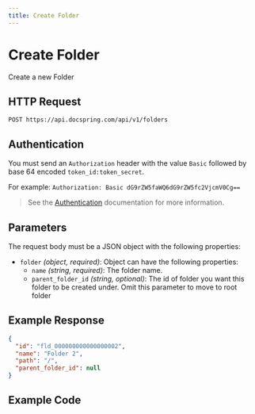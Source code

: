 ```yaml
---
title: Create Folder
---
```


# Create Folder

Create a new Folder

## HTTP Request

`POST https://api.docspring.com/api/v1/folders`

## Authentication

You must send an `Authorization` header with the value `Basic` followed by base 64 encoded `token_id:token_secret`.

For example: `Authorization: Basic dG9rZW5faWQ6dG9rZW5fc2VjcmV0Cg==`

> See the [Authentication](../install-api-client/authentication) documentation for more information.

## Parameters

The request body must be a JSON object with the following properties:

- `folder` _(object, required)_: Object can have the following properties:
  - `name` _(string, required)_: The folder name.
  - `parent_folder_id` _(string, optional)_: The id of folder you want this folder to be created under. Omit this parameter to move to root folder

## Example Response

```json
{
  "id": "fld_000000000000000002",
  "name": "Folder 2",
  "path": "/",
  "parent_folder_id": null
}
```

## Example Code

<CodeSwitcher :languages="{javascript:'JavaScript', ruby:'Ruby', python:'Python', php:'PHP', csharp:'C#', bash:'bash'}">
<template v-slot:javascript>

```javascript
import DocSpring from 'docspring'

const config = new DocSpring.Configuration()
config.apiTokenId = 'API_TOKEN_ID'
config.apiTokenSecret = 'API_TOKEN_SECRET'
client = new DocSpring.Client(config)

var data = {
  folder: {
    name: 'Folder 2',
  },
}

client.createFolder(data, function (error, folder, response) {
  if (error) {
    console.log(response.body)
    return
  } else {
    console.log(folder)
  }
})
```

</template>
<template v-slot:ruby>

```ruby
require 'docspring'

ENV['DOCSPRING_TOKEN_ID'] = "API_TOKEN_ID"
ENV['DOCSPRING_TOKEN_SECRET'] = "API_TOKEN_SECRET"

DocSpring.configure do |c|
  c.username  = ENV['DOCSPRING_TOKEN_ID']
  c.password  = ENV['DOCSPRING_TOKEN_SECRET']
end

docspring = DocSpring::Client.new

response = docspring.create_folder(
  folder: {
    name: "Folder 2"
  }
)
puts response
```

</template>
<template v-slot:python>

```python
import docspring

client = docspring.Client()
client.api_client.configuration.username = "API_TOKEN_ID"
client.api_client.configuration.password = "API_TOKEN_SECRET"

response = client.create_folder(
  {
    "folder": {
      "name": "Folder 2"
    }
  }
)

print(response)
```

</template>
<template v-slot:php>

```php
<?php
$docspring = new DocSpring\Client();
$docspring->getConfig()->setUsername('YOUR_API_TOKEN_ID');
$docspring->getConfig()->setPassword('YOUR_API_TOKEN_SECRET');

$params = new DocSpring\Model\CreateFolderData([
  "folder" => [
    "name" => "Folder 2"
  ],
]);

$folder = $docspring->createFolder($params);
echo $folder;
```

</template>
<template v-slot:csharp>

```csharp
using System;
using System.Diagnostics;
using DocSpring.Client.Api;
using DocSpring.Client.Client;
using DocSpring.Client.Model;

namespace Example
{
    public class DocSpringExample
    {
        public void main()
        {
          Configuration.Default.Username = "API_TOKEN_ID";
          Configuration.Default.Password = "API_TOKEN_SECRET";

          var apiInstance = new PDFApi();

          var createFolderData = new CreateFolderData(
            folder: new {
              name = "Folder 1"
            }
          );

          var response = apiInstance.CreateFolder(createFolderData);
          Debug.WriteLine(response);
        }
    }
}
```

</template>
<template v-slot:bash>

The following example waits for the PDF to be processed, then prints the download URL.

```bash
export API_TOKEN_ID="API_TOKEN_ID"
export API_TOKEN_SECRET="API_TOKEN_SECRET"

create_folder() {
  curl -s "https://api.docspring.com/api/v1/folders" \
    -u "$API_TOKEN_ID:$API_TOKEN_SECRET" \
    -H "Content-Type: application/json" \
    -X POST \
    -d '{"folder":{"name": "Folder 2"}}'
}

RESPONSE=$(create_folder)
echo $RESPONSE
```

</template>
</CodeSwitcher>